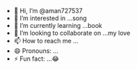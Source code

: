 - 👋 Hi, I’m @aman727537
- 👀 I’m interested in ...song
- 🌱 I’m currently learning ...book
- 💞️ I’m looking to collaborate on ...my love
- 📫 How to reach me ...
- 😄 Pronouns: ...
- ⚡ Fun fact: ...😂

<!---
aman727537/aman727537 is a ✨ special ✨ repository because its `README.md` (this file) appears on your GitHub profile.
You can click the Preview link to take a look at your changes.
--->
